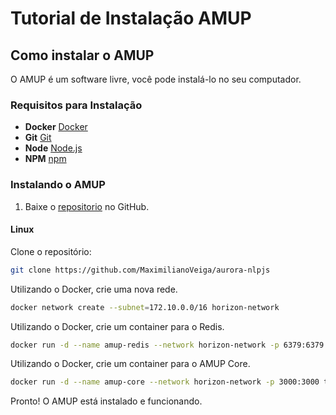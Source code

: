 # Tutorial de Instalação AMUP

## Como instalar o AMUP

O AMUP é um software livre, você pode instalá-lo no seu computador.

### Requisitos para Instalação

* **Docker** [Docker](https://www.docker.com/community-edition)
* **Git** [Git](https://git-scm.com/)
* **Node** [Node.js](https://nodejs.org/)
* **NPM** [npm](https://www.npmjs.com/)

### Instalando o AMUP

1. Baixe o [repositorio](https://github.com/MaximilianoVeiga/aurora-nlpjs) no GitHub.

#### Linux

Clone o repositório:

```bash
git clone https://github.com/MaximilianoVeiga/aurora-nlpjs
```

Utilizando o Docker, crie uma nova rede.

```bash
docker network create --subnet=172.10.0.0/16 horizon-network
```

Utilizando o Docker, crie um container para o Redis.

```bash
docker run -d --name amup-redis --network horizon-network -p 6379:6379 redis
```

Utilizando o Docker, crie um container para o AMUP Core.

```bash
docker run -d --name amup-core --network horizon-network -p 3000:3000 thehorizondev/amup:0.0.5
```

Pronto! O AMUP está instalado e funcionando.
